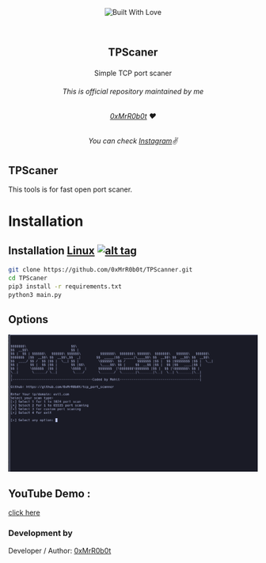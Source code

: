 <p align=center>
  <img title="Built With Love" src="https://forthebadge.com/images/badges/built-with-love.svg"></p>
  
  <br>
  
##   <p align="center">TPScaner<p align="center"> 
  <p align="center">Simple TCP port scaner<p align="center">




###### <p align="center">*This is official repository maintained by me*
###### <p align="center"> *[0xMrR0b0t](https://www.instagram.com/mohit_a95/) ❤️*
###### <p align="center"> *You can check [Instagram](https://www.instagram.com/mohit_a95/)✌*
  
  
## TPScaner
 
 This tools is for fast open port scaner.
  

 
 # Installation

## Installation [Linux](https://wikipedia.org/wiki/Linux) [![alt tag](http://icons.iconarchive.com/icons/dakirby309/simply-styled/32/OS-Linux-icon.png)](https://fr.wikipedia.org/wiki/Linux)

```bash
git clone https://github.com/0xMrR0b0t/TPScanner.git
cd TPScaner
pip3 install -r requirements.txt
python3 main.py
```
## Options
<p align="center">
  <img src="https://raw.githubusercontent.com/0xMrR0b0t/TPScanner/main/tpscaner.png" alt="TPScaner"/>
</p>

 ## YouTube Demo :
  [click here](https://www.youtube.com/watch?v=kAD5P5AYec0&ab_channel=1ucif3r) 


 

 ### Development by

Developer / Author: [0xMrR0b0t](https://www.instagram.com/mohit_a95/)


